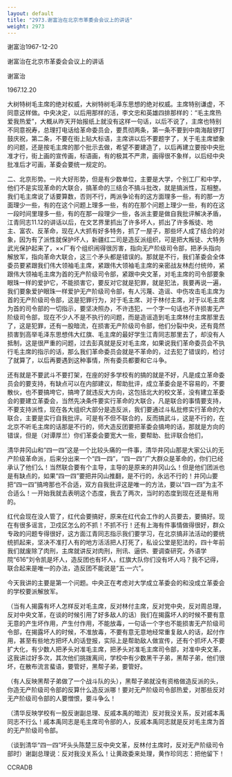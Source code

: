 ```yaml
---
layout: default
title: "2973.谢富治在北京市革委会会议上的讲话"
weight: 2973
---
```


谢富治1967-12-20

谢富治在北京市革委会会议上的讲话

谢富治

1967.12.20

大树特树毛主席的绝对权威，大树特树毛泽东思想的绝对权威。主席特别谦虚，不同意这样做。中央决定，以后用那样的活，李文忠和英雄四排那样的：“毛主席热爱我热爱”，大概从昨天开始报纸上就没有这样一句话，以后不说了，主席也特别不同意祝寿，总理打电话给革命委员会，要贯彻两条，第一条不要到中南海敲锣打鼓庆祝，第二条，不要在街上贴大标语，主席讲以后不要题字了，关于毛主席塑象的问题，还是按毛主席的那个批示去做，希望不要建造了，以后再建立要按中央批准才行，街上画的宣传画，标语画，有的极其不严肃，画得很不象样，以后经中央批准后才可画，革委会要统一规定的。

二、北京形势。一片大好形势，但是有少数单位，主要是大学，个别工厂和中学，他们不是实现革命的大联合，搞革命的三结合不搞斗批改，就是搞派性，互相整。我们毛主席说了话要算数，否则不行，两派争论有的这方面理多一些，有的那一方面理少一些，有的在这个问题上理多一些，有的在那个问题上理少一些，有的在这一段时间里理多一些，有的在那一段理少一些，各派主要是做自我批评解决矛盾，江青同志11.12的讲话以后，在文艺界里抓出了许多坏人，抓出了许多叛徒、地主、富农、反革命，现在人大抓有好多特务，抓了一屋子，那些坏人成了结合的对象，因为有了派性就保护坏人，新疆红二司是造反派组织，可是把大叛徒、大特务武光保护起来了，××厂有个组织闹得很厉害，指向无产阶级司令部，把矛头指向解放军，指向革命大联合，这三个矛头都是错误的。那就是不行，我们革委会全体委员要紧跟我们伟大领袖毛主席，紧跟伟大领袖毛主席的亲密战友林彪付统帅，紧跟伟大领袖毛主席为首的无产阶级司令部，紧跟中央文革，对毛主席的司令部要象眼珠一样的爱护它，不能损害它，要反对它就是犯罪，就是犯法，我要再说一遍，我们要象爱护眼珠一样爱护无产阶级司令部，有人污蔑、造谣、中伤攻击毛主席为首的无产阶级司令部，这是犯罪行为，对于毛主席、对于林付主席，对于以毛主席为首的司令部的一切指示，要坚决照办，不许违犯，一个字一句话也不许损害无产阶级司令部，现在不少人不是不执行的问题，而是造谣造到毛主席林付主席那里去了，这是犯罪，还有一股暗流，在损害无产阶级司令部，他们分裂中央，还有竟然损害到高举毛泽东思想伟大红旗、毛主席的最好学生江青同志那里去了，却没有人抵制，这是很严重的问题，过去彭真就是反对毛主席，如果说我们革命委员会不执行毛主席的指示的话，那么我们革命委员会就是不革命的，过去犯了错误的，检讨了就算了，以后再要遇到这种事情，所有委员都要和它斗争。

还有就是不要武斗不要打架，在座的好多学校有的搞的就是不好，凡是成立革命委员会的要支持，有缺点可以在内部建议，帮助批评，成立革委会是不容易的，不要散伙，也不要搞垮它，搞垮了就违反大方向，这包括北大的校文革，没有建立革委会的要建立革委会，当然先决条件要实行革命的大联合，凡是联合的事情要支持，不要支持派性，现在各大组织大部分是造反派，我们要通过斗私批修实行革命的大联合，主要是实行自我批评。可是有不但不联合的，反而搞武斗，这是不行的，在北京不听毛主席的话那是不行的，师大造反团要把革委会搞垮的话，那就是方向的错误，但是（对谭厚兰）你们革委会要宽大一些，要帮助、批评联合他们，

清华井冈山和“四一四”这是一个比较头痛的一件事，清华井冈山那是大家公认的无产阶级革命派，后来分出来一个“四一四”，“四一四”广大群众是革命的，你们已经承认了他们么！当然联合要有个主导，主导的是原来的井冈山么！但是他们团派也是有缺点的，如果“四一四”要把井冈山推翻，是不行的，永远不行的！井冈山要把“四一四”搞垮那也不合适，双方自我批评这是唯一的方法，要以“四一四”为主不合适么！一开始我就去表明这个态度，我去了两次，当时的态度到现在还是有用的。

红代会现在没人管了，红代会要搞好，原来在红代会工作的人员要去，要搞好。现在有很多谣言，卫戍区怎么的不抓！不抓不行！还有上海有件事情做得很好，群众专政的问题专得很好，这方面江青同志指示我们要学习，在北京搞非法活动的要统统抓起来，坚决不准打人有的地方活活把人打死了，私设公堂是犯法的，四十年前我们就废除了肉刑，主席就讲反对肉刑，刑讯、逼供、要调查研究，外语学院“616”刘令凯是坏人，造反团也有坏人，红旗大队你们没有坏人吗？我不记得，联合起来是唯一的办法，造反团不能说是“五·一六”。

今天我讲的主要是第一个问题。中央正在考虑对大学成立革委会的和没成立革委会的学校要派解放军。

（当有人揭露有坏人怎样反对毛主席，反对林付主席，反对党中央，反对周总理，反对中央文革，在谈的时候引用了好多敌人的话）我们在揭露坏人的时候不要有意无意的产生坏作用，产生付作用，不能放毒，一句话一个字也不能损害无产阶级司令部，在揭露坏人的时候，不准放毒，不要有意无意地经常重复敌人的话，起付作用，甚至有些地方把坏人的话登报，实际上是帮助敌人做宣传，还有个抓坏人不要扩大化，有少数人把矛头对准毛主席，把矛头对准毛主席司令部，对准中央文革，这我讲过好多次，其次他们挑拨离间，学校中有少数黑干子弟，黑帮子弟，他们很坏，在散布流言蜚语，要管好，黑帮子弟，要管好。

（有人反映黑帮子弟做了一个战斗队的头），黑帮子弟就没有资格做造反派的头，你造无产阶级司令部的反算什么造反派哪！要对无产阶级司令部热爱，对那些反对无产阶级司令部的人要憎恨，要斗争么！

（清华反映学校有一股反谢副总理、反戚本禹的暗流）反对我没关系，反对戚本禹同志不行么！戚本禹同志是毛主席司令部的人，反戚本禹同志就是反对毛主席为首的无产阶级司令部。

（谈到清华“四一四”坏头头陈楚三反中央文革，反林付主席时，反对无产阶级司令部时）谢副总理说：反对我没关系么！让黄政委来处理，黄作珍同志：把他留下！

CCRADB

